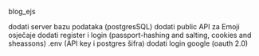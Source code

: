 blog_ejs

dodati server bazu podataka (postgresSQL)
dodati public API za Emoji osječaje
dodati register i login (passport-hashing and salting, cookies and sheassons)
.env (API key i postgres šifra)
dodati login google (oauth 2.0)